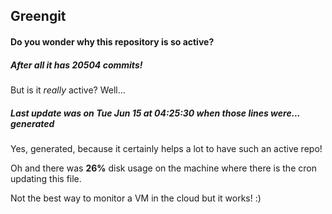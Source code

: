 ## Greengit

#### Do you wonder why this repository is so active?

##### After all it has 20504 commits!

But is it *really* active? Well...

##### Last update was on Tue Jun 15 at 04:25:30 when those lines were... generated

Yes, generated, because it certainly helps a lot to have such an active repo!

Oh and there was **26%** disk usage on the machine
where there is the cron updating this file.

Not the best way to monitor a VM in the cloud but it works! :)
